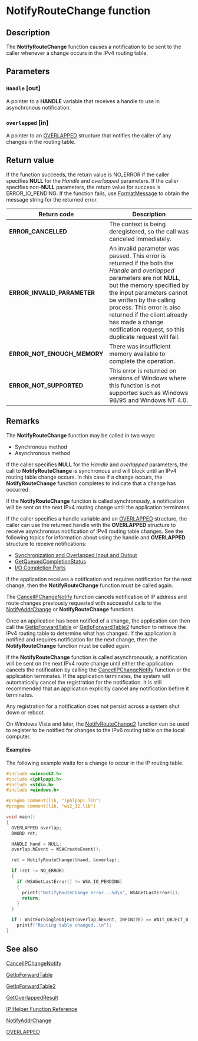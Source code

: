 # NotifyRouteChange function

## Description

The
**NotifyRouteChange** function causes a notification to be sent to the caller whenever a change occurs in the IPv4 routing table.

## Parameters

### `Handle` [out]

A pointer to a **HANDLE** variable that receives a handle to use in asynchronous notification.

### `overlapped` [in]

A pointer to an
[OVERLAPPED](https://learn.microsoft.com/windows/desktop/api/minwinbase/ns-minwinbase-overlapped) structure that notifies the caller of any changes in the routing table.

## Return value

If the function succeeds, the return value is NO_ERROR if the caller specifies **NULL** for the *Handle* and *overlapped* parameters. If the caller specifies non-**NULL** parameters, the return value for success is ERROR_IO_PENDING. If the function fails, use
[FormatMessage](https://learn.microsoft.com/windows/desktop/api/winbase/nf-winbase-formatmessage) to obtain the message string for the returned error.

| Return code | Description |
| --- | --- |
| **ERROR_CANCELLED** | The context is being deregistered, so the call was canceled immediately. |
| **ERROR_INVALID_PARAMETER** | An invalid parameter was passed. This error is returned if the both the *Handle* and *overlapped* parameters are not **NULL**, but the memory specified by the input parameters cannot be written by the calling process. This error is also returned if the client already has made a change notification request, so this duplicate request will fail. |
| **ERROR_NOT_ENOUGH_MEMORY** | There was insufficient memory available to complete the operation. |
| **ERROR_NOT_SUPPORTED** | This error is returned on versions of Windows where this function is not supported such as Windows 98/95 and Windows NT 4.0. |

## Remarks

The
**NotifyRouteChange** function may be called in two ways:

* Synchronous method
* Asynchronous method

If the caller specifies **NULL** for the *Handle* and *overlapped* parameters, the call to
**NotifyRouteChange** is synchronous and will block until an IPv4 routing table change occurs. In this case if a change occurs, the **NotifyRouteChange** function completes to indicate that a change has occurred.

If the **NotifyRouteChange** function is called synchronously, a notification will be sent on the next IPv4 routing change until the application terminates.

If the caller specifies a handle variable and an
[OVERLAPPED](https://learn.microsoft.com/windows/desktop/api/minwinbase/ns-minwinbase-overlapped) structure, the caller can use the returned handle with the **OVERLAPPED** structure to receive asynchronous notification of IPv4 routing table changes. See the following topics for information about using the handle and
**OVERLAPPED** structure to receive notifications:

* [Synchronization and Overlapped Input and Output](https://learn.microsoft.com/windows/desktop/Sync/synchronization-and-overlapped-input-and-output)
* [GetQueuedCompletionStatus](https://learn.microsoft.com/windows/desktop/api/ioapiset/nf-ioapiset-getqueuedcompletionstatus)
* [I/O Completion Ports](https://learn.microsoft.com/windows/desktop/FileIO/i-o-completion-ports)

If the application receives a notification and requires notification for the next change, then the **NotifyRouteChange** function must be called again.

The [CancelIPChangeNotify](https://learn.microsoft.com/windows/desktop/api/iphlpapi/nf-iphlpapi-cancelipchangenotify) function cancels notification of IP address and route changes previously requested with successful calls to the [NotifyAddrChange](https://learn.microsoft.com/windows/desktop/api/iphlpapi/nf-iphlpapi-notifyaddrchange) or **NotifyRouteChange** functions.

Once an application has been notified of a change, the application can then call the [GetIpForwardTable](https://learn.microsoft.com/windows/desktop/api/iphlpapi/nf-iphlpapi-getipforwardtable) or [GetIpForwardTable2](https://learn.microsoft.com/windows/desktop/api/netioapi/nf-netioapi-getipforwardtable2) function to retrieve the IPv4 routing table to determine what has changed. If the application is notified and requires notification for the next change, then the **NotifyRouteChange** function must be called again.

If the **NotifyRouteChange** function is called asynchronously, a notification will be sent on the next IPv4 route change until either the application cancels the notification by calling the [CancelIPChangeNotify](https://learn.microsoft.com/windows/desktop/api/iphlpapi/nf-iphlpapi-cancelipchangenotify) function or the application terminates. If the application terminates, the system will automatically cancel the registration for the notification. It is still recommended that an application explicitly cancel any notification before it terminates.

Any registration for a notification does not persist across a system shut down or reboot.

On Windows Vista and later, the
[NotifyRouteChange2](https://learn.microsoft.com/windows/desktop/api/netioapi/nf-netioapi-notifyroutechange2) function can be used to register to be notified for changes to the IPv6 routing table on the local computer.

#### Examples

The following example waits for a change to occur in the IP routing table.

```cpp
#include <winsock2.h>
#include <iphlpapi.h>
#include <stdio.h>
#include <windows.h>

#pragma comment(lib, "iphlpapi.lib")
#pragma comment(lib, "ws2_32.lib")

void main()
{
  OVERLAPPED overlap;
  DWORD ret;

  HANDLE hand = NULL;
  overlap.hEvent = WSACreateEvent();

  ret = NotifyRouteChange(&hand, &overlap);

  if (ret != NO_ERROR)
  {
    if (WSAGetLastError() != WSA_IO_PENDING)
    {
      printf("NotifyRouteChange error...%d\n", WSAGetLastError());
      return;
    }
  }

  if ( WaitForSingleObject(overlap.hEvent, INFINITE) == WAIT_OBJECT_0 )
    printf("Routing table changed..\n");
}

```

## See also

[CancelIPChangeNotify](https://learn.microsoft.com/windows/desktop/api/iphlpapi/nf-iphlpapi-cancelipchangenotify)

[GetIpForwardTable](https://learn.microsoft.com/windows/desktop/api/iphlpapi/nf-iphlpapi-getipforwardtable)

[GetIpForwardTable2](https://learn.microsoft.com/windows/desktop/api/netioapi/nf-netioapi-getipforwardtable2)

[GetOverlappedResult](https://learn.microsoft.com/windows/desktop/api/ioapiset/nf-ioapiset-getoverlappedresult)

[IP Helper Function Reference](https://learn.microsoft.com/windows/desktop/IpHlp/ip-helper-function-reference)

[NotifyAddrChange](https://learn.microsoft.com/windows/desktop/api/iphlpapi/nf-iphlpapi-notifyaddrchange)

[OVERLAPPED](https://learn.microsoft.com/windows/desktop/api/minwinbase/ns-minwinbase-overlapped)